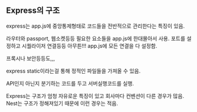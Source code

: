 ## Express의 구조

express는 app.js에 중앙통제형태로 코드들을 전반적으로 관리한다는 특징이 있음.

라우터와 passport, 웹소켓등등 필요한 요소들을 app.js에 한대몰아서 사용. 포트를 설정하고 시퀄라이저 연결등등 아무튼!!! app.js에 모든 연결을 다 설정함.

프록시나 보안등등도,,,

express static이라는걸 통해 정적인 파일들을 가져올 수 있음.

API인지 아닌지 분기하는 코드를 두고 서버실행코드를 실행.

Express는 구조가 엄청 자유로운 특징이 있고 회사마다 컨벤션이 다른 경우가 많음. Nest는 구조가 정해져있기 때문에 이런 경우는 적음.
